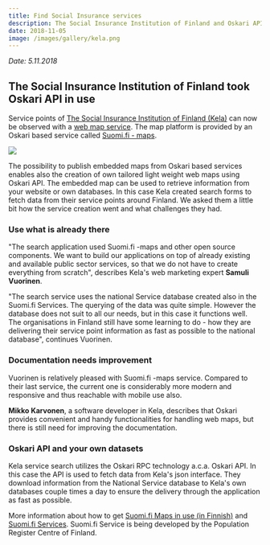 ```yaml
---
title: Find Social Insurance services
description: The Social Insurance Institution of Finland and Oskari API in use
date: 2018-11-05
image: /images/gallery/kela.png
---
```


*Date: 5.11.2018*

## The Social Insurance Institution of Finland took Oskari API in use

Service points of [The Social Insurance Institution of Finland (Kela)](https://www.kela.fi/web/en) can now be observed with a [web map service](https://www.kela.fi/palvelupisteen-haku). 
The map platform is provided by an Oskari based service called [Suomi.fi - maps](https://esuomi.fi/?lang=en). 

<img src="/images/gallery/kela.png" class="img-responsive"/>

The possibility to publish embedded maps from Oskari based services enables also the creation of own tailored light weight web maps 
using Oskari API. The embedded map can be used to retrieve information from your website or own databases. 
In this case Kela created search forms to fetch data from their service points around Finland. 
We asked them a little bit how the service creation went and what challenges they had.

### Use what is already there

"The search application used Suomi.fi -maps and other open source components. 
We want to build our applications on top of already existing and available public sector services,
so that we do not have to create everything from scratch", describes Kela's web marketing expert **Samuli Vuorinen**.

"The search service uses the national Service database created also in the Suomi.fi Services. 
The querying of the data was quite simple. However the database does not suit to all our needs, but in this case it functions well. 
The organisations in Finland still have some learning to do - how they are delivering their service point information as 
fast as possible to the national database", continues Vuorinen.

### Documentation needs improvement
Vuorinen is relatively pleased with Suomi.fi -maps service. Compared to their last service, the current one is considerably 
more modern and responsive and thus reachable with mobile use also. 

**Mikko Karvonen**, a software developer in Kela, describes that Oskari provides convenient and handy functionalities for 
handling web maps, but there is still need for improving the documentation.

### Oskari API and your own datasets
Kela service search utilizes the Oskari RPC technology a.c.a. Oskari API. 
In this case the API is used to fetch data from Kela's json interface. 
They download information from the National Service database to Kela's own databases couple times a day 
to ensure the delivery through the application as fast as possible.

More information about how to get [Suomi.fi Maps in use (in Finnish)](https://www.maanmittauslaitos.fi/asioi-verkossa/suomifi-kartat) and 
[Suomi.fi Services](https://esuomi.fi/?lang=en). Suomi.fi Service is being developed by the Population Register Centre of Finland. 
